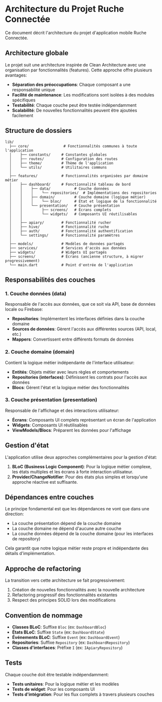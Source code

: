 # Architecture du Projet Ruche Connectée

Ce document décrit l'architecture du projet d'application mobile Ruche Connectée.

## Architecture globale

Le projet suit une architecture inspirée de Clean Architecture avec une organisation par fonctionnalités (features). Cette approche offre plusieurs avantages:

- **Séparation des préoccupations**: Chaque composant a une responsabilité unique
- **Facilité de maintenance**: Les modifications sont isolées à des modules spécifiques
- **Testabilité**: Chaque couche peut être testée indépendamment
- **Scalabilité**: De nouvelles fonctionnalités peuvent être ajoutées facilement

## Structure de dossiers

```
lib/
  ├── core/                # Fonctionnalités communes à toute l'application
  │    ├── constants/     # Constantes globales
  │    ├── routes/        # Configuration des routes
  │    ├── theme/         # Thème de l'application
  │    └── utils/         # Utilitaires communs
  │
  ├── features/           # Fonctionnalités organisées par domaine métier
  │    ├── dashboard/     # Fonctionnalité tableau de bord
  │    │    ├── data/           # Couche données
  │    │    │    └── repositories/  # Implémentations des repositories
  │    │    ├── domain/         # Couche domaine (logique métier)
  │    │    │    └── bloc/      # État et logique de la fonctionnalité
  │    │    └── presentation/   # Couche présentation
  │    │         ├── screens/   # Écrans complets
  │    │         └── widgets/   # Composants UI réutilisables
  │    │
  │    ├── apiary/        # Fonctionnalité rucher
  │    ├── hive/          # Fonctionnalité ruche
  │    ├── auth/          # Fonctionnalité authentification
  │    └── settings/      # Fonctionnalité paramètres
  │
  ├── models/             # Modèles de données partagés
  ├── services/           # Services d'accès aux données
  ├── widgets/            # Widgets UI partagés
  ├── screens/            # Écrans (ancienne structure, à migrer progressivement)
  └── main.dart           # Point d'entrée de l'application
```

## Responsabilités des couches

### 1. Couche données (data)

Responsable de l'accès aux données, que ce soit via API, base de données locale ou Firebase:

- **Repositories**: Implémentent les interfaces définies dans la couche domaine
- **Sources de données**: Gèrent l'accès aux différentes sources (API, local, etc.)
- **Mappers**: Convertissent entre différents formats de données

### 2. Couche domaine (domain)

Contient la logique métier indépendante de l'interface utilisateur:

- **Entités**: Objets métier avec leurs règles et comportements
- **Repositories (interfaces)**: Définissent les contrats pour l'accès aux données
- **Blocs**: Gèrent l'état et la logique métier des fonctionnalités

### 3. Couche présentation (presentation)

Responsable de l'affichage et des interactions utilisateur:

- **Écrans**: Composants UI complets représentant un écran de l'application
- **Widgets**: Composants UI réutilisables
- **ViewModels/Blocs**: Préparent les données pour l'affichage

## Gestion d'état

L'application utilise deux approches complémentaires pour la gestion d'état:

1. **BLoC (Business Logic Component)**: Pour la logique métier complexe, les états multiples et les écrans à forte interaction utilisateur.
2. **Provider/ChangeNotifier**: Pour des états plus simples et lorsqu'une approche réactive est suffisante.

## Dépendances entre couches

Le principe fondamental est que les dépendances ne vont que dans une direction:

- La couche présentation dépend de la couche domaine
- La couche domaine ne dépend d'aucune autre couche
- La couche données dépend de la couche domaine (pour les interfaces de repository)

Cela garantit que notre logique métier reste propre et indépendante des détails d'implémentation.

## Approche de refactoring

La transition vers cette architecture se fait progressivement:

1. Création de nouvelles fonctionnalités avec la nouvelle architecture
2. Refactoring progressif des fonctionnalités existantes
3. Respect des principes SOLID lors des modifications

## Convention de nommage

- **Classes BLoC**: Suffixe `Bloc` (ex: `DashboardBloc`)
- **États BLoC**: Suffixe `State` (ex: `DashboardState`)
- **Événements BLoC**: Suffixe `Event` (ex: `DashboardEvent`)
- **Repositories**: Suffixe `Repository` (ex: `DashboardRepository`)
- **Classes d'interfaces**: Préfixe `I` (ex: `IApiaryRepository`)

## Tests

Chaque couche doit être testable indépendamment:

- **Tests unitaires**: Pour la logique métier et les modèles
- **Tests de widget**: Pour les composants UI
- **Tests d'intégration**: Pour les flux complets à travers plusieurs couches
